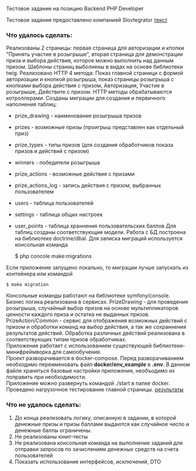 Тестовое задание на позицию Backend PHP Developer

Тестовое задание предоставлено компанией Slovtegrator [текст](/test_task/Slotegrator/test%20task%20PHP%20Developer%20GA.pdf)  

### Что удалось сделать:

Реализованы 2 страницы: первая страница для авторизации и кпопки "Принять участие в розыгрыше", вторая страница для демонстрации приза и выбора действия, которое можно выполнить над данным призом. Шаблоны страниц выболнены в видах на основе библиотеки twig.
Реализовано HTTP 4 метода: Показ главной страници с формой авторизации и кнопкой розыгрыша, показ страницы розыгрыша с кнопками выбора действия с призом, Авторизация, Участие в розыгрыше, Действите с призом. HTTP методы обрабатываются котроллерами.
Созданы миграции для создания и первичного наполнения таблиц:
* prize_drawing - наименование розыгрыша призов
* prizes - возможные призы (проигрыш представлен как отдельный приз)
* prize_types - типы призов (для создания обработчиков показа призов и действий с призом)
* winners - победители розыгрыша
* prize_actions - возможные действия с призами
* prize_actions_log - запись действия с призом, выбранных пользователем
* users - таблица пользователей
* settings - таблица общих настроек
* user_points - таблица храннения пользовательских баллов
Для таблиц созданы соответствующие модели. Работа с БД построена на библиотеке doctrine/dbal.
Для записка миграций используется консольная команда  

    $ php concole make:migrations  

Если приложение запущено локально, то миграции лучше запускать из контейнера или командой  
    
    $ make migration

Консольные команды работают на библиотеке symfony/console.  
Бизнес логика реализована в сервисах. PrizeDrawing - для проведения розыгрыша, случайный выбор призов на основе мультипликаторов ценности каждого приза и остатка не выданных призов. PrizeAction/Common - сервис для отображения возможных действий с призом и обработки команд на выбор действия, а так же сохраннения результатов действий. Обработка различных действий реализована в соответствующих типам призов обработчиках.  
Приложение работает с использованием существующей библиотеки-минифреймворка для самообучения.  
Проект разворачивается в docker-compose. Перед разворачиванием необходимо переименовать файл **docker/env_example** в **.env**. В данном файле храняться базовые настройки приложения, необъодимо их поправить при необходимости.  
Приложение можно развернуть командой ./start в папке docker.  
Проведено нагрузочное тестирование главной страницы. [результаты](/test_task/Slotegrator/ApacheBench%2002-08-22.txt)

### Что не удалось сделать:

1. До конца реализовать логику, описанную в задании, в которой денежные призы и призы баллами выдаются как случайное число и денежные баллы ограничены.
2. Не реализованы юнит-тесты
3. Не реализована консольная команда на выполнение заданий для отправки запросов по зачислениям денежных средств на счета пользователей
4. Показать использование интерфейсов, исключений, DTO
